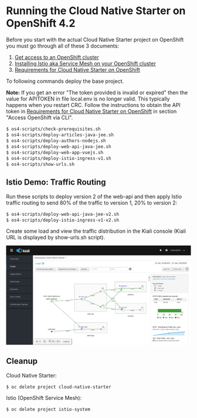 # Running the Cloud Native Starter on OpenShift 4.2

Before you start with the actual Cloud Native Starter project on OpenShift you must go through all of these 3 documents:

1. [Get access to an OpenShift cluster](OS4Cluster.md)
2. [Installing Istio aka Service Mesh on your OpenShift cluster](OS4ServiceMesh.md)
3. [Requirements for Cloud Native Starter on OpenShift](OS4Requirements.md)


To following commands deploy the base project.

**Note:** If you get an error "The token provided is invalid or expired" then the value for APITOKEN in file local.env is no longer valid. This typically happens when you restart CRC. Follow the instructions to obtain the API token in [Requirements for Cloud Native Starter on OpenShift](https://github.com/IBM/cloud-native-starter/blob/master/documentation/OS4Requirements.md#access-openshift-via-cli) in section "Access OpenShift via CLI". 


```
$ os4-scripts/check-prerequisites.sh
$ os4-scripts/deploy-articles-java-jee.sh
$ os4-scripts/deploy-authors-nodejs.sh
$ os4-scripts/deploy-web-api-java-jee.sh
$ os4-scripts/deploy-web-app-vuejs.sh
$ os4-scripts/deploy-istio-ingress-v1.sh
$ os4-scripts/show-urls.sh
```

## Istio Demo: Traffic Routing

Run these scripts to deploy version 2 of the web-api and then apply Istio traffic routing to send 80% of the traffic to version 1, 20% to version 2:

```
$ os4-scripts/deploy-web-api-java-jee-v2.sh
$ os4-scripts/deploy-istio-ingress-v1-v2.sh
```

Create some load and view the traffic distribution in the Kiali console (Kiali URL is displayed by show-urls.sh script).

![](../images/os4-kiali-cns.png)


## Cleanup

Cloud Native Starter:

```
$ oc delete project cloud-native-starter
```

Istio (OpenShift Service Mesh):

```
$ oc delete project istio-system
```





 